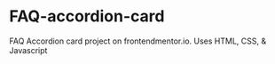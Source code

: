 # FAQ-accordion-card
FAQ Accordion card project on frontendmentor.io. Uses HTML, CSS, &amp; Javascript
